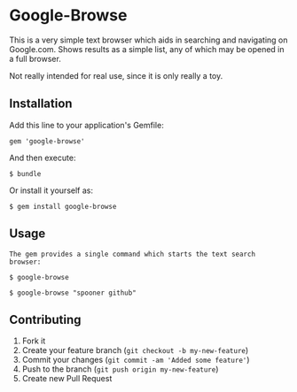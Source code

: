 # Google-Browse

This is a very simple text browser which aids in searching and navigating on Google.com. Shows results as a simple list, any of which may be opened in a full
browser.

Not really intended for real use, since it is only really a toy.

## Installation

Add this line to your application's Gemfile:

    gem 'google-browse'

And then execute:

    $ bundle

Or install it yourself as:

    $ gem install google-browse

## Usage

    The gem provides a single command which starts the text search browser:

    $ google-browse

    $ google-browse "spooner github"

## Contributing

1. Fork it
2. Create your feature branch (`git checkout -b my-new-feature`)
3. Commit your changes (`git commit -am 'Added some feature'`)
4. Push to the branch (`git push origin my-new-feature`)
5. Create new Pull Request
